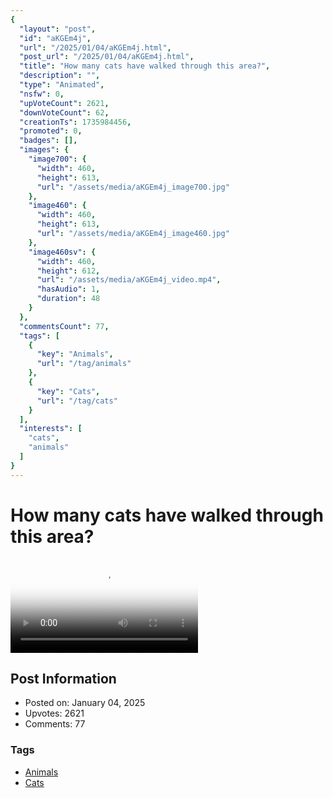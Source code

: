 ```yaml
---
{
  "layout": "post",
  "id": "aKGEm4j",
  "url": "/2025/01/04/aKGEm4j.html",
  "post_url": "/2025/01/04/aKGEm4j.html",
  "title": "How many cats have walked through this area?",
  "description": "",
  "type": "Animated",
  "nsfw": 0,
  "upVoteCount": 2621,
  "downVoteCount": 62,
  "creationTs": 1735984456,
  "promoted": 0,
  "badges": [],
  "images": {
    "image700": {
      "width": 460,
      "height": 613,
      "url": "/assets/media/aKGEm4j_image700.jpg"
    },
    "image460": {
      "width": 460,
      "height": 613,
      "url": "/assets/media/aKGEm4j_image460.jpg"
    },
    "image460sv": {
      "width": 460,
      "height": 612,
      "url": "/assets/media/aKGEm4j_video.mp4",
      "hasAudio": 1,
      "duration": 48
    }
  },
  "commentsCount": 77,
  "tags": [
    {
      "key": "Animals",
      "url": "/tag/animals"
    },
    {
      "key": "Cats",
      "url": "/tag/cats"
    }
  ],
  "interests": [
    "cats",
    "animals"
  ]
}
---
```


# How many cats have walked through this area?

<video controls playsinline loop poster="/assets/media/aKGEm4j_image460.jpg">
  <source src="/assets/media/aKGEm4j_video.mp4" type="video/mp4">
  Your browser does not support the video tag.
</video>

## Post Information

- Posted on: January 04, 2025
- Upvotes: 2621
- Comments: 77

### Tags

- [Animals](/tag/Animals)
- [Cats](/tag/Cats)
